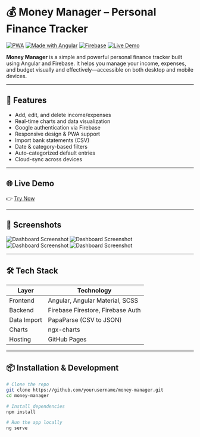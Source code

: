 # 💰 Money Manager – Personal Finance Tracker

[![PWA](https://img.shields.io/badge/PWA-Ready-green)](https://developer.mozilla.org/en-US/docs/Web/Progressive_web_apps)
[![Made with Angular](https://img.shields.io/badge/Made%20with-Angular-DD0031?logo=angular)](https://angular.io)
[![Firebase](https://img.shields.io/badge/Backend-Firebase-ffca28?logo=firebase)](https://firebase.google.com/)
[![Live Demo](https://img.shields.io/badge/Demo-Live-blue)](https://prashiln79.github.io/wallet/#/landing)

**Money Manager** is a simple and powerful personal finance tracker built using Angular and Firebase. It helps you manage your income, expenses, and budget visually and effectively—accessible on both desktop and mobile devices.

---

## 🚀 Features

- Add, edit, and delete income/expenses
- Real-time charts and data visualization
- Google authentication via Firebase
- Responsive design & PWA support
- Import bank statements (CSV)
- Date & category-based filters
- Auto-categorized default entries
- Cloud-sync across devices

---

## 🌐 Live Demo

👉 [Try Now](https://prashiln79.github.io/wallet/#/landing)

---

## 📸 Screenshots

![Dashboard Screenshot](https://prashiln79.github.io/wallet/assets/images/screenshot/img1.png)
![Dashboard Screenshot](https://prashiln79.github.io/wallet/assets/images/screenshot/img2.png)
![Dashboard Screenshot](https://prashiln79.github.io/wallet/assets/images/screenshot/img3.png)
![Dashboard Screenshot](https://prashiln79.github.io/wallet/assets/images/screenshot/img4.png)

---

## 🛠️ Tech Stack

| Layer       | Technology                      |
|-------------|----------------------------------|
| Frontend    | Angular, Angular Material, SCSS  |
| Backend     | Firebase Firestore, Firebase Auth|
| Data Import | PapaParse (CSV to JSON)          |
| Charts      | ngx-charts                       |
| Hosting     | GitHub Pages                     |

---

## 📦 Installation & Development

```bash
# Clone the repo
git clone https://github.com/yourusername/money-manager.git
cd money-manager

# Install dependencies
npm install

# Run the app locally
ng serve

